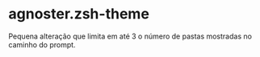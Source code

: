 # agnoster.zsh-theme
Pequena alteração que limita em até 3 o número de pastas mostradas no caminho do prompt.
